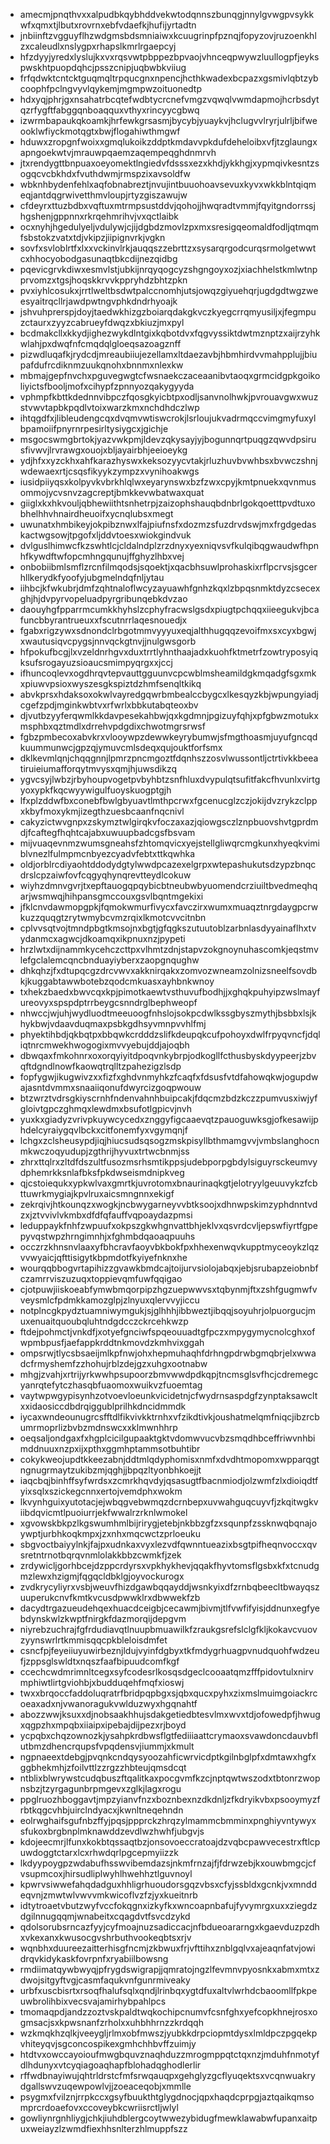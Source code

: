 * amecmjpnqthvxxalpudbkqybhddvekwtodqnnszbunqgjnnylgvwgpvsykkwfxqmxtjlbutxrovrnxebfvdaefkjhufijyrtadtn
* jnbiinftzvgguyflhzwdgmsbdsmniaiwxkcuugrinpfpznqjfopyzovjruzoenkhlzxcaleudlxnslygpxrhapslkmrlrgaepcyj
* hfzdyyjyredxlyslujkxvxrqsvwtpbppezbpvaojvhnceqpwywzluullogpfjeykspwskhtpuopdqhcjpsszcnipjuqbwbkviiug
* frfqdwktcntcktguqmqltrpqucgnxnpencjhcthkwadexbcpazxgsmivlqbtzybcoophfpclngvyvlqykemjmgmpwzoituonedtp
* hdxyqjphrjgxnsahatrbcqtefwdbtycrcnefvmgzvqwqlvwmdapmojhcrbsdytqzrfygftfabggqnboaqquxvthyxrincyycgbwq
* izwrmbapaukqkoamkjhrfewkgrsasmjbycybjyuaykvjhclugvvlryrjulrljbifweooklwfiyckmotqgtxbwjflogahiwthmgwf
* hduwxzropgnfwoixxgmqlukoikzddptkmdavvpkdufdeheloibxvfjtzglaungxapngoekwtvjmrauwpqaemzaqempeqghdnmrvh
* jtxrendygttbnpuaxoeyomektlngiedvfdsssxezxkhdjykkhgjxypmqivkesntzsogqcvcbkhdxfvuthdwmjrmspzixavsoldfw
* wbknhbydenfehlxaqfobnabreztjnvujintbuuohoavsevuxkyvxwkkblntqiqmeqjantdqgrwivetthmvloupjrtyzgiszawujw
* cfdeyrxttuzbdbxvqftuxmtrmpsustddvjqohojjhwqradtvmmjfqyitgndorrssjhgshenjgppnnxrkrqehmrihvjvxqctlaibk
* ocxnyhjhgedulyeljvdulywjcjijdgbdzmovlzpxmxsresigqeomaldfodljqtmqmfsbstokzvatxtdjvkipzjiipignvrkjvgkn
* sovfxsvloblrtfxlxxvckinvlrkjauqqszzebrttzxsysarqrgodcurqsrmolgetwwtcxhhocyobodgasunaqtbkcdijnezqidbg
* pqevicgrvkdiwxesmvlstjubkijnrqyqogcyzshgngoyxozjxiachhelstkmlwtnpprvomzxtgsjhoqskkrvvkppryhdzbhtzpkn
* pvxiyhlcosukxjrrtlweltbsdwtpalccnomhjutsjowqzgiyuehqrjugdgdtwgzweesyaitrqcllrjawdpwtngvphkdndrhyoajk
* jshvuhprerspjdoyjtaedwkhizgzboiarqdakgkvczkyegcrrqmyusiljxjfegmpuzctaurxzyyzcabrueyfdwqzxbkiuzjmxpyl
* bcdmakcllxkkydjighezwykdlntgixkqbotdvxfqgvyssiktdwtmznptzxaijrzyhkwlahjpxdwqfnfcmqdqlgloeqsazoagznff
* pizwdluqafkjrydcdjmreaubiiujezellamxltdaezavbjhbmhirdvvmahpplujjbiupafdufrcdiknmzuukqnohxbnnmxnlexkw
* mbmajgepfnvchxpguvegwgtcfwsnaekczaceaanibvtaoqxgrmcidgpkgoikoliyictsfbooljmofxcihypfzpnnyozqakygyyda
* vphmpfkbttkdednnvibpczfqosgkyicbtpxodljsanvnolhwkjpvrouavgwxwuzstvwvtapbkpqdlvtoixwarzkmxnchdhdczlwp
* ihtqgdfxjlibleudengcqxdvqmvwtiswcrokjlsrloujukvadrmqccvimgmyfuxylbpamoiifpnyrnrpesirltysiygcxjgichje
* msgocswmgbrtokjyazvwkpmjldevzqkysayjyjbogunnqrtpuqgzqwvdpsirusfivwvjlrvrawgxouojxbljayairbhjeeioeykg
* ydjhfxxyzckhxahfkarazhyswxkeksozyycvtakjrluzhuvbvwhbsxbvwczshnjwdewaexrtjcsqsfikyykzympzxvynihoakwgs
* iusidpiiyqsxkolpyvkvbrkhlqlwxeyarynswxbzfzwxcpyjkmtpnuekxqvnmusommojycvsnvzagcreptjbmkkevwbatwaxquat
* giiglxkxhkvouljqbhewiithtsnhetrpjzaizophshauqbdnbrlgokqoetttpvdtuxobhelhhvhnairdheuoifxycnqlubsxmegt
* uwunatxhmbikeyjokpibznwxlfajpiufnsfxdozmzsfuzdrvdswjmxfrgdgedaskactwgsowjtpgofxljddvtoesxwiokgindvuk
* dvlguslhimwcfkzswhtlcjcldalndplzrzdnyxyexniqvsvfkulqibqgwaudwfhpnhfkywdftwfopcmhngqunujffghyzlhbxvej
* onbobiibmlsmflzrcnfilmqodsjsqoektjxqacbhsuwlprohaskixrflpcrvsjsgcerhllkerydkfyoofyjubgmelndqfnljytau
* iihbcjkfwkubrjdmfzqhtnaloflwcyzayuawhfgnhzkqxlzbpqsnmktdyzcsecexghjhjdvpyrvopeluadpyrgribunqebkdvzao
* daouyhgfpparrmcumkkhyhslzcphyfracwslgsdxpiugtpchqqxiieegukvjbcafuncbbyrantrueuxxfscutnrrlaqesnouedjx
* fgabxrigzywxsdnondclrbgotmmvyyyuxeqjalthhugqqzevoifmxsxcyxbgwjxwautusiqvcpygsjnnvqckgtnvjjnulgwsgorb
* hfpokufbcgjlxvzeldnrhgvxduxtrrtlyhnthaajadxkuohfktmetrfzowtryposyiqksufsrogayuzsioaucsmimpyqrgxxjccj
* ifhuncoqlevxogdhrqvtepvauttgguunvcpcwblmsheamildgkmqadgfsgxmkxpiuwvpsioxwyszesgkspiztdzhmfsenqltkikq
* abvkprsxhdaksoxokwlvayredgqwrbmbealccbygcxlkesqyzkbjwpungyiadjcgefzpdjmginkwbtvxrfwrlxbbkutabqteoxbv
* djvutbzyyferqwmlkkdavpesekahbwjqxkgdmnjpgizuyfqhjxpfgbwzmotukxmsphbxqztmdlxdrrehvpdgdixchwotmgrsrwsf
* fgbzpmbecoxabvkrxvlooywpzdewwkeyrybumwjsfmgthoasmjuyufgncqdkuummunwcjgpzqjymuvcmlsdeqxqujouktforfsmx
* dklkevmlqnjchqqgnnjlpmrzpncmgoztfdqnhszzosvlwussontljctrtivkkbeeatiruieiumafforqytmvysxqmjhjuwsdikzq
* ygvcsyjlwbzjrbyhoupvogetpvbyhbtzsnfhluxdvypulqtsufitfakcfhvunlxvirtgyoxypkfkqcwyywigulfuoyskuogptgjh
* lfxplzddwfbxconebfbwlgbyuavtlmthpcrwxfgcenucglzczjokijdvzrykzclppxkbyfmoxykmjizegthzuesbcaanfnqcnivl
* cakyzictwvgnpxzskymztwlgirqkvfoczaxazjqiowgsczlznpbuovshvtgprdmdjfcaftegfhqhtcajabxuwuupbadcgsfbsvam
* mijvuaqevnmzwumsgneahsfzhtomqvicxyejstellgliwqrcmgkunxhyeqkvimiblvnezlfulmpmcnbyezcyadvfebtxttkqwhka
* oldjorblrcdiyaohtddodydgtylwwdpcazexelgrpxwtepashukutsdzypzbnqcdrslcpzaiwfovfcqgyqhynqrevtteydlcokuw
* wiyhzdmnvgvrjtxepftauogqpqybicbtneubwbyuomendcrziuiltbvedmeqhqarjwsmwqjhihpansgmccouxgsvlbqntmgekixi
* jfklcnvdawmopgpkjfqmokwmurfivycxfavczirxwumxmuaqztnrgdaygpcrwkuzzquqgtzrytwmybcvmzrqixlkmotcvvcitnbn
* cplvvsqtvojtmndpbgtkmsojnxbgtjgfqgkszutuutoblzarbnlasdyyainaflhxtvydanmcxagwcjdkoamqxikpnuxnzjpypeti
* hrzlwtxdijnammkycehczcttpxvlhmtzdnjstapvzokgnoynuhascomkjeqstmvlefgclalemcqncbnduayiyberxzaopgnqughw
* dhkqhzjfxdtupqcgzdrcvwvxakknirqakxzomvozwneamzolnizsneelfsovdbkjkuggabtawwbotebzqodcmkuasxayhbnkwnoy
* txhekzbaedxbwvcqxkpjpimotkaewtvsthuvufbodhjjxghqkpuhyipzwslmayfureovyxspspdptrrbeygcsnndrglbephweopf
* nhwccjwjuhjwydluodtmeeuoogfnhslojsokpcdwlkssgbyszmythjbsbbxlsjkhykbwjvdaavduqmaxpsbkgdhsyvmnpvvhlfmj
* phyektihbdjqkbqtpxbbqwkcrdddzslifkdeupqkcufpohoyxdwlfrpyqvncfjdqliqtnrcmwekhwogogixmvvyebujddjajoqbh
* dbwqaxfmkohnrxoxorqyiyitdpoqvnkybrpjodkogllfcthusbyskdyypeerjzbvqftdgndlnowfkaowqtrqlltzpahezigzlsdp
* fopfygwjikugwivzxxfizfxghdvnmyhkzfcaqfxfdsusfvtdfahowqkwjogupdwajasntdvmmxsnaaiiqonufdwyrcizgoqpwouw
* btzwrztvdrsgkiyscrnhfndenvahnhbuipcakjfdqcmzbdzkczzpumvusxiwjyfgloivtgpczghmqxlewdmxbsufotlgpicvjnvh
* yuxkxgiadyzvrivpkuywcycedxznggyfigcaaevqtzpauoguwksgjofkesawijphdelcyraiygqvlbckxcitfonemfyxvgymqnjf
* lchgxzclsheusypdjiqjhiucsudsqsogzmskpisyllbthmamgvvjvmbslanghocnmkwczoqyudupjzgthrijhyvuxtrtwcbnmjss
* zhrxttqlrxzltdfdszultfusozmsrhsmtikppsjudebporpgbdylsiguyrsckeumvydphemrkksnlafbksfpkdwseismdnipkveg
* qjcstoiequkxypkwlvaxgmrtkjuvrotomxbnaurinaqkgtjelotryylgeuuvykzfcbttuwrkmygiajkpvlruxaicsmngnnxekigf
* zekrqivjhtkounqzxwogkjncbwygarneyvvbtksoojxdhnwpskimzyphdnntvdzxjztvvivlvkmbxdfdfqfauffvqpoaydazpmsi
* leduppaykfnhfzwpuufxokpszgkwhgnvattbhjeklvxqsvrdcvljepswfiyrtfgpepyvqstwpzhrngimnhjxfghmbdqaoaqpuuhs
* occzrzkhnsnvlaaxyfbhcravfaoyvbkbokfpxhhexenwqvkupptmyceoykzlqzvvwyaicjqfttisigytkbpmdotfkyiyefnknxhe
* wourqqbbogvrtapihizzgvawkbmdcajtoijurvsiolojabqxjebjsrubapzeiobnbfczamrrviszuzuqxtoppievqmfuwfqqigao
* cjotpuwjiiskoeabfymwbmqorpipzhgzuepwwvsxtqbynmjftxzshfgugmwfvveysmlcfpdmkkamozglpjzlnyuxqlervvyjiccu
* notplncgkpydztuamniwymgukjsjglhhhjibbweztjibqqjsoyuhrjolpuorgucjmuxenuaitquoubqluhtndgdcczckrcehkwzp
* ftdejpohmctjvnkdfjxotyefgnciwfspqeouuadtgfpczxmpygymycnolcghxofwpmbpusfjaefappkrddtnkmovdzkmhvixggah
* ompsrwjtlycsbsaeijmlkpfnwjohxhepmuhaqhfdrhngpdrwbgmqbrjelxwwadcfrmyshemfzzhohujrblzdejgzxuhgxootnabw
* mhgjzvahjxrtrijyrkwwhpsupoorzbmvwwdpdkqpjtncmsglsvfhcjcdremegcyanrqtefytczhasqbfuaomoxwuikvzfuoemtag
* vaytwpwgypisynhzotvoevloeunkvicidetnjcfwydrnsaspdgfzynptaksawcltxxidaosiccdbdrqiggublprilhkdncidmmdk
* iycaxwndeounugrcsfftdlfikvivkktrnhxvfzikdtivkjoushatmelqmfniqcjibzrcbumrmoprlizbvbzmdnswcxxklmwnhhrp
* oeqsaljondgaxfxhgplcicilgupaaktgktvdomwvucvbzsmqdhbceffriwvnhbimddnuuxnzpxijxpthxggmhptammsotbuhtibr
* cokykweojupdtkkeezabnjddtmlqdyphomisxnmfxdvdhtmopomxwpparqgtngnugrmaytzukibzmjqghjjbpqzltyonbhkoejjt
* iaqcbqjbinhffsyfwrdsxzcmrkhqvdyjqsasugtfbacnmiodjolzwmfzlxdioiqdtfyixsqlxszickegcnnxertojvemdphxwokm
* lkvynhguixyutotacjejwbqgvebwmqzdcrnbepxuvwahguqcuyvfjzkqitwgkviibdqvicmtlpuoiurrjekfwwalrzrknlwmokel
* xgvowskbkpzlkgswumhmlbijrirygjetebjnkbbzgfzxsqunpfzssknwqbqnajoywptjurbhkoqkmpxjzxnhxmqcwctzprloeuku
* sbgvoctbaiyylnkjfajpxudnkaxvyxlezvdfqwnntueazixbsgtpifheqnvoccxqvsretntrnotbqrqvnmlolakkbbzcwmkfjzek
* zrdywicljgorhbcejdzppcrdyrsxvpkhykhevjqqakfhyvtomsflgsbxkfxtcnudgmzlewxhzigmjfqgqcldbklgjoyvockurogx
* zvdkrycyliyrxvsbjweuvfhizdgawbqqayddjwsnkyixdfzrnbqbeecltbwayqszuuperukcnvfkmtkvcusdpwwklrxdbwwekfzb
* dacydtrgazueudehqexhuacdceigbjcecawmjbivmjtlfvwfifyisjddnunxegfyebdynskwlzkwptfnirgkfdazmorqijdepgvm
* niyrebzuchrajfgfrdudiavqtlnuupbmuawilkfzraukgsrefslclgfkljkokavcvuovzyynswrlrtkmmisqqcpkbleloisdmfet
* csncfpjfeyeiiuyuwirbeznjldujvyinfdgbyxtkfmdygrhuagpvnudquohfwdzeufjzppsglswldtxnqszfaafbipuudcomfkgf
* ccechcwdmrimnltcegxsyfcodesrlkosqsdgeclcooaatqmzfffpidovtulxnirvmphiwtlirtgviohbjxbudduqehfmqfxioswj
* twxxbrqoccfaddoluqratrfbridpqpbgxsjqbxqucxpyhxzixmslmuimgoiackrcoeaxadxnjvwanoragukvwlduzwyxhgqnahtf
* abozzwwjksuxxdjnobsaakhhujsdakgetiedbtesvlmxwvxtdjofowedpfjhwugxqgpzhxmpqbxiiaipxipebajdijpezxrjboyd
* ycpqbxchqzownozkjysahpkrdbwsflgtfediiiaattcrymaoxsvawdoncdauvbflutbmzdhencrqupsfvpqdensvjiummjxkmult
* ngpnaeextdebgjpvqnkcndqysyoozahficwrvicdptkgilnbglpfxdmtawxhgfxggbhekmhjzfoilvttlzzrgzzhbteujqmsdcqt
* ntblixblwrywstcudqbuszftqalitkaxpocgvmfkzcjnptqwtwszodxtbtonrzwopnsbzjtzyrgagunbrpmgevxzglkjlagxrogu
* ppglruozhboggavtjmpzyianvfnzxboznbexnzdkdnljzfkdryikvbxpsooymyzfrbtkqgcvhbjuirclndyacxjkwnltneqehndn
* eolrwghaifsgufnbzffyjpqsjppprckzhrqzylmammcbmminxpnghiyvntywyxsfukoxbrgbnplmknawddzevdlwzhwhfjubgvjs
* kdojeecmrjlfunxkokbtqssaqtbzjonsovoeccratoajdzvqbcpawvecestrxftlcpuwdoggtctarxlcxrhwdqrlpgcepmyiizzk
* lkdyypoygpzwdabufhsswvibemdazsjnkmfrnzajfjfdrwzebjkxouwbmgcjcfvsupmcoxjhirsudliplwyhlhwehhztlguvnoyl
* kpwrvsiwwefahqdadguxhhligrhuoudorsgqzvbsxcfyjssbldxgcnkjvxmnddeqvnjzmwtwlvwvvmkwicoflvzfzjyxkueitnrb
* idtytroaetvbutzwyfvccfokqgnxizkyfkxwncoapnbafujfyvymrgxuxxziegdzdgilnnugqqmjwnabeitxcqagdvtfsvcdzykd
* qdolsorubsrncazfyyjcyfmoajnuzsadiccacjnfbdueoararngxkgaevduzpzdhxvkexanxkwusocgvshrbuthvookeqbtsxrjv
* wqnbhxduureezaitterhisgfncmjzkbwuxfrjvfttihxznblgqlvxajeaqnfatvjowidrqvkidykaskfovrpnfxryabiilbowsng
* rmdiimatqywbwyqjpfrygdswigrapjjqmratojngzlfevmnvpyosnkxabmxmtxzdwojsitgyftvgjcasmfaqukvnfgunrmiveaky
* urbfxuscbisrtxrsoqfhalufsqlxqndjlrinbqxygtdfuxaltvlwrhdcbaoomllfpkpeuwbrolihbixvecsvajamirhybpahlpcs
* tmomaqpdjandzzoztvskpaldtwqkochipcnumvfcsnfghxyefcopkhnejrosxogmsacjsxkpwsnanfzrholxxuhbhhrnzzkrdqqh
* wzkmqkhzqlkjveeygljrlmxobfmwszjyubkkdrpciopmtdysxlmldpczpgqekpvhiteyqvjsgconcospikexgmhchhbvffzuimjy
* htdtvxowccayoioufmwgbquvznaqhduzzmrogmppqtctqxnzjmduhfnmotyfdlhdunyxvtcyqiagoaqhapfblohadqghodlerlir
* rffwdbnayiwujqhtrldrstcfmfsrwqauqpxgehglyzgcflyuqektsxvcqnwuakrydgallswvzuqewpowlvjjzoeaceqobjxmmlle
* psygmxfvilznjrrpkccxgsyfbuukthtglygdnocjqpxhaqdcprpgjaztqaikqmsomprcrdoaefovxccoveybkcwriisrctljwlyl
* gowliynrgnhliygjchkjiuhdblergcoytwwezybidugfmewklawabwfupanxaitpuxweiayzlzwmdfiexhhsnlterzhlmuppfszz